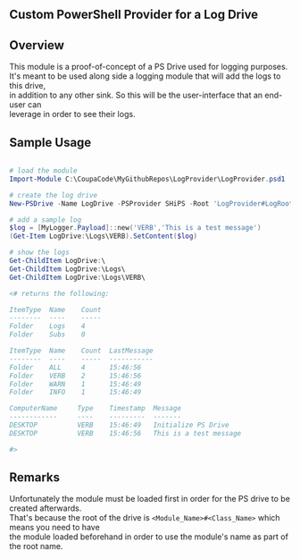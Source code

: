 
## **Custom PowerShell Provider for a Log Drive**

## Overview

This module is a proof-of-concept of a PS Drive used for logging purposes.  
It's meant to be used along side a logging module that will add the logs to this drive,  
in addition to any other sink. So this will be the user-interface that an end-user can  
leverage in order to see their logs.

## Sample Usage

```PowerShell

# load the module
Import-Module C:\CoupaCode\MyGithubRepos\LogProvider\LogProvider.psd1

# create the log drive
New-PSDrive -Name LogDrive -PSProvider SHiPS -Root 'LogProvider#LogRoot'

# add a sample log
$log = [MyLogger.Payload]::new('VERB','This is a test message')
(Get-Item LogDrive:\Logs\VERB).SetContent($log)

# show the logs
Get-ChildItem LogDrive:\
Get-ChildItem LogDrive:\Logs\
Get-ChildItem LogDrive:\Logs\VERB\

<# returns the following:

ItemType  Name    Count
--------  ----    -----
Folder    Logs    4
Folder    Subs    0

ItemType  Name    Count  LastMessage
--------  ----    -----  -----------
Folder    ALL     4      15:46:56
Folder    VERB    2      15:46:56
Folder    WARN    1      15:46:49
Folder    INFO    1      15:46:49

ComputerName     Type    Timestamp  Message
------------     ----    ---------  -------
DESKTOP          VERB    15:46:49   Initialize PS Drive
DESKTOP          VERB    15:46:56   This is a test message

#>
```

## Remarks

Unfortunately the module must be loaded first in order for the PS drive to be created afterwards.  
That's because the root of the drive is `<Module_Name>#<Class_Name>` which means you need to have  
the module loaded beforehand in order to use the module's name as part of the root name.